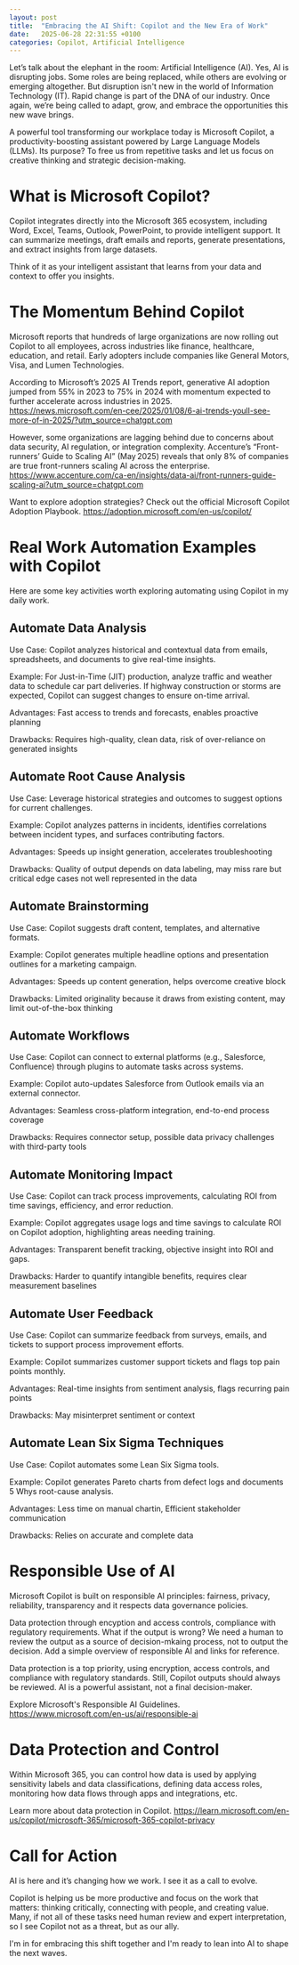 ```yaml
---
layout: post
title:  "Embracing the AI Shift: Copilot and the New Era of Work"
date:   2025-06-28 22:31:55 +0100
categories: Copilot, Artificial Intelligence
---
```


Let’s talk about the elephant in the room: Artificial Intelligence (AI). Yes, AI is disrupting jobs. Some roles are being replaced, while others are evolving or emerging altogether. But disruption isn't new in the world of Information Technology (IT). Rapid change is part of the DNA of our industry. Once again, we’re being called to adapt, grow, and embrace the opportunities this new wave brings.

A powerful tool transforming our workplace today is Microsoft Copilot, a productivity-boosting assistant powered by Large Language Models (LLMs). Its purpose? To free us from repetitive tasks and let us focus on creative thinking and strategic decision-making.

# What is Microsoft Copilot?

Copilot integrates directly into the Microsoft 365 ecosystem, including Word, Excel, Teams, Outlook, PowerPoint, to provide intelligent support. It can summarize meetings, draft emails and reports, generate presentations, and extract insights from large datasets.

Think of it as your intelligent assistant that learns from your data and context to offer you insights.

# The Momentum Behind Copilot

Microsoft reports that hundreds of large organizations are now rolling out Copilot to all employees, across industries like finance, healthcare, education, and retail. Early adopters include companies like General Motors, Visa, and Lumen Technologies.

According to Microsoft’s 2025 AI Trends report, generative AI adoption jumped from 55% in 2023 to 75% in 2024 with momentum expected to further accelerate across industries in 2025. https://news.microsoft.com/en-cee/2025/01/08/6-ai-trends-youll-see-more-of-in-2025/?utm_source=chatgpt.com

However, some organizations are lagging behind due to concerns about data security, AI regulation, or integration complexity. 
Accenture’s “Front-runners’ Guide to Scaling AI” (May 2025) reveals that only 8% of companies are true front-runners scaling AI across the enterprise.
https://www.accenture.com/ca-en/insights/data-ai/front-runners-guide-scaling-ai?utm_source=chatgpt.com

Want to explore adoption strategies? Check out the official Microsoft Copilot Adoption Playbook. https://adoption.microsoft.com/en-us/copilot/

# Real Work Automation Examples with Copilot

Here are some key activities worth exploring automating using Copilot in my daily work.

## Automate Data Analysis

Use Case: Copilot analyzes historical and contextual data from emails, spreadsheets, and documents to give real-time insights.

Example: For Just-in-Time (JIT) production, analyze traffic and weather data to schedule car part deliveries. If highway construction or storms are expected, Copilot can suggest changes to ensure on-time arrival.

Advantages: Fast access to trends and forecasts, enables proactive planning

Drawbacks: Requires high-quality, clean data, risk of over-reliance on generated insights

## Automate Root Cause Analysis

Use Case: Leverage historical strategies and outcomes to suggest options for current challenges.

Example: Copilot analyzes patterns in incidents, identifies correlations between incident types, and surfaces contributing factors.

Advantages: Speeds up insight generation, accelerates troubleshooting

Drawbacks: Quality of output depends on data labeling, may miss rare but critical edge cases not well represented in the data

## Automate Brainstorming

Use Case: Copilot suggests draft content, templates, and alternative formats.

Example: Copilot generates multiple headline options and presentation outlines for a marketing campaign.

Advantages: Speeds up content generation, helps overcome creative block

Drawbacks: Limited originality because it draws from existing content, may limit out-of-the-box thinking


## Automate Workflows

Use Case: Copilot can connect to external platforms (e.g., Salesforce, Confluence) through plugins to automate tasks across systems.

Example: Copilot auto-updates Salesforce from Outlook emails via an external connector.

Advantages: Seamless cross-platform integration, end-to-end process coverage

Drawbacks: Requires connector setup, possible data privacy challenges with third-party tools

## Automate Monitoring Impact

Use Case: Copilot can track process improvements, calculating ROI from time savings, efficiency, and error reduction.

Example: Copilot aggregates usage logs and time savings to calculate ROI on Copilot adoption, highlighting areas needing training.

Advantages: Transparent benefit tracking, objective insight into ROI and gaps.

Drawbacks: Harder to quantify intangible benefits, requires clear measurement baselines

## Automate User Feedback

Use Case: Copilot can summarize feedback from surveys, emails, and tickets to support process improvement efforts.

Example: Copilot summarizes customer support tickets and flags top pain points monthly.

Advantages: Real-time insights from sentiment analysis, flags recurring pain points

Drawbacks: May misinterpret sentiment or context

## Automate Lean Six Sigma Techniques

Use Case: Copilot automates some Lean Six Sigma tools.

Example: Copilot generates Pareto charts from defect logs and documents 5 Whys root-cause analysis.

Advantages: Less time on manual chartin, Efficient stakeholder communication

Drawbacks: Relies on accurate and complete data

# Responsible Use of AI

Microsoft Copilot is built on responsible AI principles: fairness, privacy, reliability, transparency and it respects data governance policies.

Data protection through encyption and access controls, compliance with regulatory requirements.
What if the output is wrong? We need a human to review the output as a source of decision-mkaing process, not to output the decision.
Add a simple overview of responsible AI and links for reference.

Data protection is a top priority, using encryption, access controls, and compliance with regulatory standards. Still, Copilot outputs should always be reviewed. AI is a powerful assistant, not a final decision-maker.

Explore Microsoft's Responsible AI Guidelines. https://www.microsoft.com/en-us/ai/responsible-ai

# Data Protection and Control 

Within Microsoft 365, you can control how data is used by applying sensitivity labels and data classifications, defining data access roles, monitoring how data flows through apps and integrations, etc. 

Learn more about data protection in Copilot. https://learn.microsoft.com/en-us/copilot/microsoft-365/microsoft-365-copilot-privacy

# Call for Action

AI is here and it’s changing how we work. I see it as a call to evolve.

Copilot is helping us be more productive and focus on the work that matters: thinking critically, connecting with people, and creating value. Many, if not all of these tasks need human review and expert interpretation, so I see Copilot not as a threat, but as our ally.

I'm in for embracing this shift together and I'm ready to lean into AI to shape the next waves.
